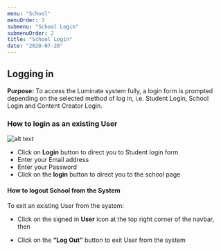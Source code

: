 ```yaml
---
menu: "School"
menuOrder: 3
submenu: "School Login"
submenuOrder: 2
title: "School Login"
date: "2020-07-20"
---
```


## Logging in

**Purpose:** To access the Luminate system fully, a login form is
      prompted depending on the selected method of log in, i.e. Student Login,
      School Login and Content Creator Login.


  ### How to login  as an existing User
  
 ![alt text](/images/LoginForm.png "Title") 
 

  * Click on **Login** button to direct you to Student login form
  * Enter your Email address
  * Enter your Password
  * Click on the **login** button to direct you to the school page

 

#### How to logout School from the System

 To exit an existing User from the system:
 * Click on the signed in **User** icon at the top right corner of the navbar,
 then

 * Click on the **“Log Out”** button to exit User from the system